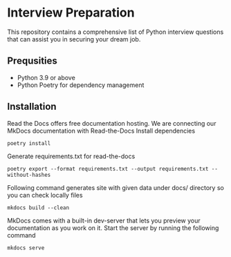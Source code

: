Interview Preparation
===============

This repository contains a comprehensive list of Python interview questions that can assist you in securing your dream job.

## Prequsities

* Python 3.9 or above
* Python Poetry for dependency management
## Installation

Read the Docs offers free documentation hosting. We are connecting our MkDocs documentation with Read-the-Docs
Install dependencies
```
poetry install
```
Generate requirements.txt for read-the-docs
```
poetry export --format requirements.txt --output requirements.txt --without-hashes
```
Following command generates site with given data under docs/ directory so you can check locally files
```
mkdocs build --clean
```
MkDocs comes with a built-in dev-server that lets you preview your documentation as you work on it. 
Start the server by running the following command
```
mkdocs serve
```

